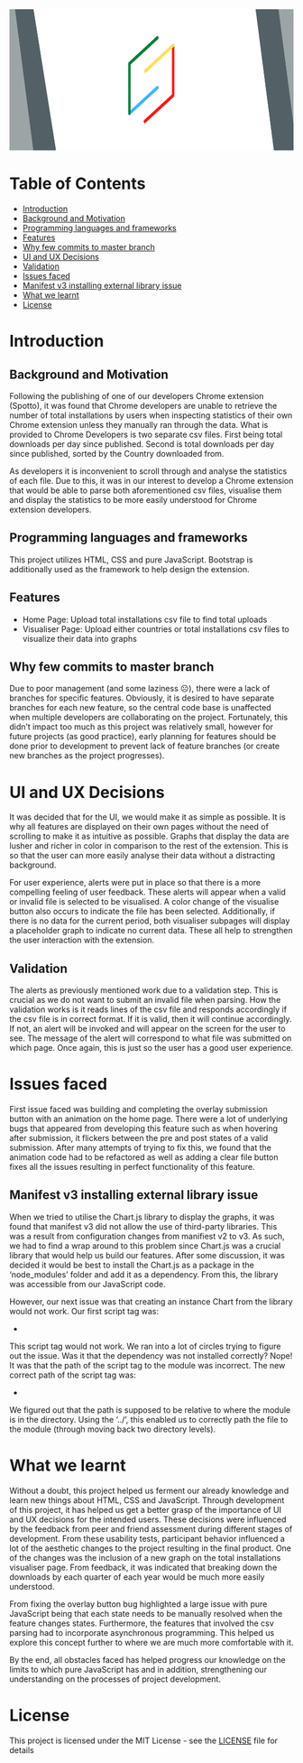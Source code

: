 <img src="src/App/assets/icons/total-chrome-installs-banner.png" alt="readme banner" width="1267" height="250" >

# Table of Contents

<!-- - [How to Install](#how-to-install) -->

- [Introduction](#introduction)
- [Background and Motivation](#background-and-motivation)
- [Programming languages and frameworks](#programming-languages-and-frameworks)
- [Features](#features)
- [Why few commits to master branch](#why-few-commits-to-master-branch)
- [UI and UX Decisions](#ui-and-ux-decisions)
- [Validation](#validation)
- [Issues faced](#issues-faced)
- [Manifest v3 installing external library issue](#manifest-v3-installing-external-library-issue)
- [What we learnt](#what-we-learnt)
- [License](#license)

<a name="introduction"></a>

# Introduction

<a name="background-and-motivation"></a>

## Background and Motivation

Following the publishing of one of our developers Chrome extension (Spotto), it was found that Chrome developers are unable to retrieve the number of total installations by users when inspecting statistics of their own Chrome extension unless they manually ran through the data. What is provided to Chrome Developers is two separate csv files. First being total downloads per day since published. Second is total downloads per day since published, sorted by the Country downloaded from.

As developers it is inconvenient to scroll through and analyse the statistics of each file. Due to this, it was in our interest to develop a Chrome extension that would be able to parse both aforementioned csv files, visualise them and display the statistics to be more easily understood for Chrome extension developers.

<!-- <a name="how-to-install"></a>

## How to Install

TBD -->

<a name="programming-languages-and-frameworks"></a>

## Programming languages and frameworks

This project utilizes HTML, CSS and pure JavaScript. Bootstrap is additionally used as the framework to help design the extension.

<a name="features"></a>

## Features

- Home Page: Upload total installations csv file to find total uploads
- Visualiser Page: Upload either countries or total installations csv files to visualize their data into graphs

<a name="why-few-commits-to-master-branch"></a>

## Why few commits to master branch

Due to poor management (and some laziness ☹), there were a lack of branches for specific features. Obviously, it is desired to have separate branches for each new feature, so the central code base is unaffected when multiple developers are collaborating on the project. Fortunately, this didn’t impact too much as this project was relatively small, however for future projects (as good practice), early planning for features should be done prior to development to prevent lack of feature branches (or create new branches as the project progresses).

<a name="ui-and-ux-decisions"></a>

# UI and UX Decisions

It was decided that for the UI, we would make it as simple as possible. It is why all features are displayed on their own pages without the need of scrolling to make it as intuitive as possible. Graphs that display the data are lusher and richer in color in comparison to the rest of the extension. This is so that the user can more easily analyse their data without a distracting background.

For user experience, alerts were put in place so that there is a more compelling feeling of user feedback. These alerts will appear when a valid or invalid file is selected to be visualised. A color change of the visualise button also occurs to indicate the file has been selected. Additionally, if there is no data for the current period, both visualiser subpages will display a placeholder graph to indicate no current data. These all help to strengthen the user interaction with the extension.

## Validation

The alerts as previously mentioned work due to a validation step. This is crucial as we do not want to submit an invalid file when parsing. How the validation works is it reads lines of the csv file and responds accordingly if the csv file is in correct format. If it is valid, then it will continue accordingly. If not, an alert will be invoked and will appear on the screen for the user to see. The message of the alert will correspond to what file was submitted on which page. Once again, this is just so the user has a good user experience.

<a name="issues-faced"></a>

# Issues faced

First issue faced was building and completing the overlay submission button with an animation on the home page. There were a lot of underlying bugs that appeared from developing this feature such as when hovering after submission, it flickers between the pre and post states of a valid submission. After many attempts of trying to fix this, we found that the animation code had to be refactored as well as adding a clear file button fixes all the issues resulting in perfect functionality of this feature.

<a name="manifest-v3-installing-external-library-issue"></a>

## Manifest v3 installing external library issue

When we tried to utilise the Chart.js library to display the graphs, it was found that manifest v3 did not allow the use of third-party libraries. This was a result from configuration changes from manifiest v2 to v3. As such, we had to find a wrap around to this problem since Chart.js was a crucial library that would help us build our features. After some discussion, it was decided it would be best to install the Chart.js as a package in the ‘node_modules’ folder and add it as a dependency. From this, the library was accessible from our JavaScript code.

However, our next issue was that creating an instance Chart from the library would not work. Our first script tag was:

- <script src="/src/node_modules/chart.js/dist/chart.js"></script>

This script tag would not work. We ran into a lot of circles trying to figure out the issue. Was it that the dependency was not installed correctly? Nope! It was that the path of the script tag to the module was incorrect. The new correct path of the script tag was:

- <script src="../../node_modules/chart.js/dist/chart.js"></script>

We figured out that the path is supposed to be relative to where the module is in the directory. Using the ‘../’, this enabled us to correctly path the file to the module (through moving back two directory levels).

<a name="what-we-learnt"></a>

# What we learnt

Without a doubt, this project helped us ferment our already knowledge and learn new things about HTML, CSS and JavaScript. Through development of this project, it has helped us get a better grasp of the importance of UI and UX decisions for the intended users. These decisions were influenced by the feedback from peer and friend assessment during different stages of development. From these usability tests, participant behavior influenced a lot of the aesthetic changes to the project resulting in the final product. One of the changes was the inclusion of a new graph on the total installations visualiser page. From feedback, it was indicated that breaking down the downloads by each quarter of each year would be much more easily understood.

From fixing the overlay button bug highlighted a large issue with pure JavaScript being that each state needs to be manually resolved when the feature changes states. Furthermore, the features that involved the csv parsing had to incorporate asynchronous programming. This helped us explore this concept further to where we are much more comfortable with it.

By the end, all obstacles faced has helped progress our knowledge on the limits to which pure JavaScript has and in addition, strengthening our understanding on the processes of project development.

<a name="license"></a>

# License

This project is licensed under the MIT License - see the [LICENSE](https://github.com/Imogi/Chrome-extension-total-installs/blob/main/LICENSE) file for details
